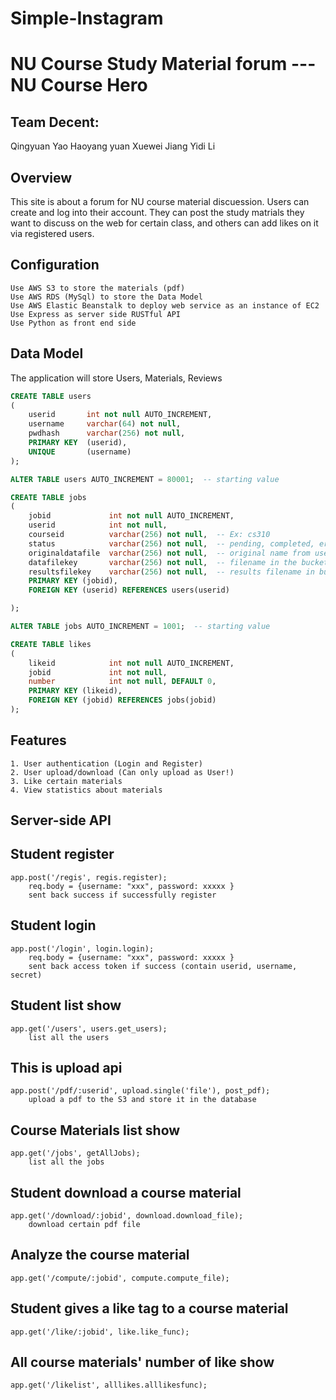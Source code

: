 # Simple-Instagram

<!-- The content below is an example project proposal / requirements document.  -->

# NU Course Study Material forum --- NU Course Hero

## Team Decent:
Qingyuan Yao
Haoyang yuan
Xuewei Jiang
Yidi Li

## Overview

This site is about a forum for NU course material discuession. Users can create and log into their account. They can post the study matrials they want to discuss on the web for certain class, and others can add likes on it via registered users.


## Configuration
```
Use AWS S3 to store the materials (pdf)
Use AWS RDS (MySql) to store the Data Model
Use AWS Elastic Beanstalk to deploy web service as an instance of EC2
Use Express as server side RUSTful API
Use Python as front end side
```

## Data Model

The application will store Users, Materials, Reviews

```SQL
CREATE TABLE users
(
    userid       int not null AUTO_INCREMENT,
    username     varchar(64) not null,
    pwdhash      varchar(256) not null,
    PRIMARY KEY  (userid),
    UNIQUE       (username)
);

ALTER TABLE users AUTO_INCREMENT = 80001;  -- starting value

CREATE TABLE jobs
(
    jobid             int not null AUTO_INCREMENT,
    userid            int not null,
    courseid          varchar(256) not null,  -- Ex: cs310
    status            varchar(256) not null,  -- pending, completed, error msg
    originaldatafile  varchar(256) not null,  -- original name from user
    datafilekey       varchar(256) not null,  -- filename in the bucket
    resultsfilekey    varchar(256) not null,  -- results filename in bucket
    PRIMARY KEY (jobid),
    FOREIGN KEY (userid) REFERENCES users(userid)

);

ALTER TABLE jobs AUTO_INCREMENT = 1001;  -- starting value

CREATE TABLE likes
(
    likeid            int not null AUTO_INCREMENT,
    jobid             int not null,
    number            int not null, DEFAULT 0,
    PRIMARY KEY (likeid),
    FOREIGN KEY (jobid) REFERENCES jobs(jobid)
);

```

## Features
```
1. User authentication (Login and Register)
2. User upload/download (Can only upload as User!)
3. Like certain materials
4. View statistics about materials
```

## Server-side API

## Student register
```
app.post('/regis', regis.register);  
    req.body = {username: "xxx", password: xxxxx }
    sent back success if successfully register
```
## Student login
```
app.post('/login', login.login);
    req.body = {username: "xxx", password: xxxxx }
    sent back access token if success (contain userid, username, secret)
```
## Student list show
```
app.get('/users', users.get_users);
    list all the users
```
## This is upload api
```
app.post('/pdf/:userid', upload.single('file'), post_pdf);
    upload a pdf to the S3 and store it in the database
```
## Course Materials list show
```
app.get('/jobs', getAllJobs);
    list all the jobs
```
## Student download a course material
```
app.get('/download/:jobid', download.download_file);
    download certain pdf file
```
## Analyze the course material
```
app.get('/compute/:jobid', compute.compute_file);
```
## Student gives a like tag to a course material
```
app.get('/like/:jobid', like.like_func);
```
## All course materials' number of like show
```
app.get('/likelist', alllikes.alllikesfunc);
```
